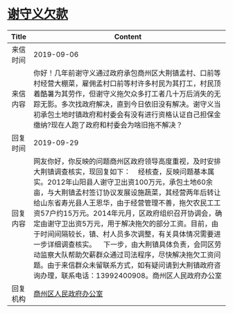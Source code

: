 # <a href="http://www.shangluo.gov.cn/zmhd/ldxxxx.jsp?urltype=leadermail.LeaderMailContentUrl&wbtreeid=1112&leadermailid=5436">谢守义欠款</a>
| Title |                                                                                                                                                                      Content                                                                                                                                                                       |
|:-----:|----------------------------------------------------------------------------------------------------------------------------------------------------------------------------------------------------------------------------------------------------------------------------------------------------------------------------------------------------|
| 来信时间  | 2019-09-06                                                                                                                                                                                                                                                                                                                                         |
| 来信内容  | 你好！几年前谢守义通过政府承包商州区大荆镇孟村、口前等村经营大棚菜，雇佣孟村口前等村许多村民为其打工，村民顶着酷暑为其劳作，但谢守义拖欠众多打工者几十万后消失的无踪无影。多次找政府解决，直到今日依旧没有解决。谢守义当初承包土地时镇政府和村委会有没有进行资格认证自己担保金缴纳?现在人跑了政府和村委会为啥旧拖不解决？                                                                                                                                                                                      |
| 回复时间  | 2019-09-29                                                                                                                                                                                                                                                                                                                                         |
| 回复内容  | 网友你好，你反映的问题商州区政府领导高度重视，及时安排大荆镇调查核实，现回复如下：    经核查，反映问题基本属实。2012年山阳县人谢守卫出资100万元，承包土地60余亩，与大荆镇孟村签订协议发展设施蔬菜，其经营两年后转让给山东省寿光县人王恩华，由于经营管理不善，拖欠农民工工资57户约15万元。2014年元月，区政府组织召开协调会，确定由谢守卫出资5万元，用于解决拖欠的部分工资。目前，由于时间间隔较长，镇、村人员多次调整，有关具体情况需要进一步详细调查核实。    下一步，由大荆镇具体负责，会同区劳动监察大队帮助欠薪群众通过司法程序，尽快解决拖欠工资问题。由于来信群众未留联系方式，如有疑问请到大荆镇政府咨询办理，联系电话：13992400908。商州区人民政府办公室 |
| 回复机构  | <a href="../../categories/agencies/商州区人民政府办公室.md">商州区人民政府办公室</a>                                                                                                                                                                                                                                                                                   |